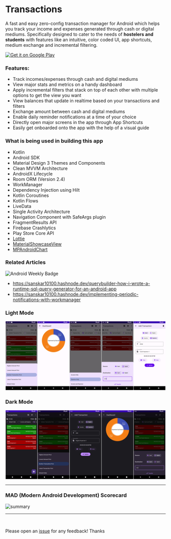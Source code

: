# Transactions
A fast and easy zero-config transaction manager for Android which helps you track your income and expenses generated through cash or digital mediums. Specifically designed to cater to the needs of **hostelers and students** with features like an intuitive, color coded UI, app shortcuts, medium exchange and incremental filtering.

<a href='https://play.google.com/store/apps/details?id=dev.sanskar.transactions&pcampaignid=pcampaignidMKT-Other-global-all-co-prtnr-py-PartBadge-Mar2515-1'><img alt='Get it on Google Play' src='https://play.google.com/intl/en_us/badges/static/images/badges/en_badge_web_generic.png'  width="30%" height="30%"/></a>

### Features:
- Track incomes/expenses through cash and digital mediums
- View major stats and metrics on a handy dashboard
- Apply incremental filters that stack on top of each other with multiple options to get the view you want
- View balances that update in realtime based on your transactions and filters
- Exchange amount between cash and digital mediums
- Enable daily reminder notifications at a time of your choice
- Directly open major screens in the app through App Shortcuts
- Easily get onboarded onto the app with the help of a visual guide

### What is being used in building this app
- Kotlin
- Android SDK
- Material Design 3 Themes and Components
- Clean MVVM Architecture
- AndroidX Lifecycle
- Room ORM (Version 2.4)
- WorkManager
- Dependency Injection using Hilt
- Kotlin Coroutines
- Kotlin Flows
- LiveData
- Single Activity Architecture
- Navigation Component with SafeArgs plugin
- FragmentResults API
- Firebase Crashlytics
- Play Store Core API
- [Lottie](https://github.com/airbnb/lottie-android)
- [MaterialShowcaseView](https://github.com/deano2390/MaterialShowcaseView)
- [MPAndroidChart](https://github.com/PhilJay/MPAndroidChart)

### Related Articles
![Android Weekly Badge](https://androidweekly.net/issues/issue-514/badge)
- https://sanskar10100.hashnode.dev/querybuilder-how-i-wrote-a-runtime-sql-query-generator-for-an-android-app
- https://sanskar10100.hashnode.dev/implementing-periodic-notifications-with-workmanager

### Light Mode
![Transactions-Light](./assets/transactions_light.jpeg)

### Dark Mode
![Transactions-Dark](./assets/transactions_dark.jpeg)

---

### MAD (Modern Android Development) Scorecard
![summary](https://user-images.githubusercontent.com/22092047/162580134-01f835d5-ad99-4546-819e-5ab5f010137e.png)

---
<br>

Please open an [issue](https://github.com/sanskar10100/Transactions/issues/new) for any feedback! Thanks
